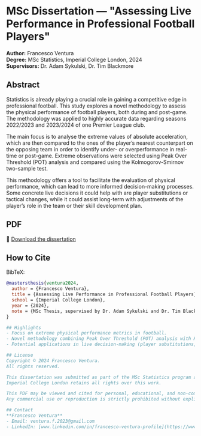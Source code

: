 # MSc Dissertation — "Assessing Live Performance in Professional Football Players"

**Author:** Francesco Ventura  
**Degree:** MSc Statistics, Imperial College London, 2024  
**Supervisors:** Dr. Adam Sykulski, Dr. Tim Blackmore

## Abstract
Statistics is already playing a crucial role in gaining a competitive edge in professional football. This study explores a novel methodology to assess the physical performance of football players, both during and post-game. The methodology was applied to highly accurate data regarding seasons 2022/2023 and 2023/2024 of one Premier League club.  

The main focus is to analyse the extreme values of absolute acceleration, which are then compared to the ones of the player’s nearest counterpart on the opposing team in order to identify under- or overperformance in real-time or post-game. Extreme observations were selected using Peak Over Threshold (POT) analysis and compared using the Kolmogorov-Smirnov two-sample test.  

This methodology offers a tool to facilitate the evaluation of physical performance, which can lead to more informed decision-making processes. Some concrete live decisions it could help with are player substitutions or tactical changes, while it could assist long-term with adjustments of the player’s role in the team or their skill development plan.

## PDF
📄 [Download the dissertation](./assessing_live_performance_in_professional_football_players-2024.pdf)

## How to Cite
BibTeX:
```bibtex
@mastersthesis{ventura2024,
  author = {Francesco Ventura},
  title = {Assessing Live Performance in Professional Football Players},
  school = {Imperial College London},
  year = {2024},
  note = {MSc Thesis, supervised by Dr. Adam Sykulski and Dr. Tim Blackmore}
}

## Highlights
- Focus on extreme physical performance metrics in football.  
- Novel methodology combining Peak Over Threshold (POT) analysis with Kolmogorov-Smirnov two-sample tests.  
- Potential applications in live decision-making (player substitutions, tactical adjustments) and long-term player development.  

## License
Copyright © 2024 Francesco Ventura.  
All rights reserved.  

This dissertation was submitted as part of the MSc Statistics program at Imperial College London.  
Imperial College London retains all rights over this work.  

This PDF may be viewed and cited for personal, educational, and non-commercial purposes only.  
Any commercial use or reproduction is strictly prohibited without explicit permission from Imperial College London.

## Contact
**Francesco Ventura**  
- Email: ventura.f.2023@gmail.com  
- LinkedIn: [www.linkedin.com/in/francesco-ventura-profile](https://www.linkedin.com/in/francesco-ventura-profile)












